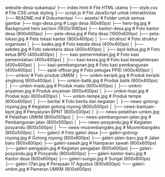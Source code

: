 website-desa-sukamaju/
├── index.html              # File HTML utama
├── style.css              # File CSS untuk styling
├── script.js              # File JavaScript untuk interaktivitas
├── README.md              # Dokumentasi
└── assets/                # Folder untuk semua gambar
    ├── logo-desa.png         # Logo desa (60x60px)
    ├── hero-bg.jpg           # Background hero section (1920x1080px)
    ├── kantor-desa.jpg       # Foto kantor desa (800x600px)
    ├── peta-desa.jpg         # Peta desa (1000x600px)
    ├── peta-lokasi.jpg       # Peta lokasi kantor (800x400px)
    │
    ├── struktur/             # Foto struktur organisasi
    │   ├── kades.jpg             # Foto kepala desa (400x400px)
    │   ├── sekdes.jpg            # Foto sekretaris desa (400x400px)
    │   ├── bpd-ketua.jpg         # Foto ketua BPD (400x400px)
    │   ├── kasi-pemerintahan.jpg # Foto kasi pemerintahan (400x400px)
    │   ├── kasi-kesra.jpg        # Foto kasi kesejahteraan (400x400px)
    │   ├── kasi-pembangunan.jpg  # Foto kasi pembangunan (400x400px)
    │   └── ppid-officer.jpg      # Foto petugas PPID (400x400px)
    │
    ├── umkm/                 # Foto produk UMKM
    │   ├── umkm-keripik.jpg      # Produk keripik singkong (600x400px)
    │   ├── umkm-batik.jpg        # Produk batik (600x400px)
    │   ├── umkm-madu.jpg         # Produk madu (600x400px)
    │   ├── umkm-anyaman.jpg      # Produk anyaman (600x400px)
    │   ├── umkm-kopi.jpg         # Produk kopi (600x400px)
    │   └── umkm-tempe.jpg        # Produk tempe (600x400px)
    │
    ├── berita/               # Foto berita dan kegiatan
    │   ├── news-gotong-royong.jpg    # Kegiatan gotong royong (800x500px)
    │   ├── news-bantuan-bpnt.jpg     # Penyaluran BPNT (800x500px)
    │   ├── news-pelatihan-umkm.jpg   # Pelatihan UMKM (800x500px)
    │   ├── news-pembangunan-jalan.jpg # Pembangunan jalan (800x500px)
    │   ├── news-posyandu.jpg         # Kegiatan posyandu (800x500px)
    │   └── news-musrenbangdes.jpg    # Musrenbangdes (800x500px)
    │
    └── galeri/               # Foto galeri desa
        ├── galeri-gotong-royong.jpg  # Gotong royong (800x600px)
        ├── galeri-jalan-baru.jpg     # Jalan baru (800x600px)
        ├── galeri-sawah.jpg          # Hamparan sawah (800x600px)
        ├── galeri-pengajian.jpg      # Kegiatan pengajian (800x600px)
        ├── galeri-posyandu.jpg       # Posyandu (800x600px)
        ├── galeri-kantor-baru.jpg    # Kantor desa (800x600px)
        ├── galeri-sungai.jpg         # Sungai (800x600px)
        ├── galeri-17an.jpg           # Perayaan 17 Agustus (800x600px)
        └── galeri-umkm.jpg           # Pameran UMKM (800x600px)